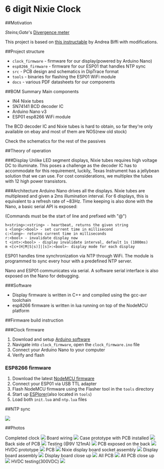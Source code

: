 6 digit Nixie Clock
===================

##Motivation

*Steins;Gate*'s 
[Divergence meter](http://steins-gate.wikia.com/wiki/Divergence_Meter)

This project is based on 
[this instructable](http://www.instructables.com/id/simple-user-adjustable-DIY-Nixie-Clock/)
by Andrea Biffi with modifications.


##Project structure

 * `clock_firmware` - firmware for our display(powered by Arduino Nano)
 * `esp8266_firmware` - firmware for our ESP01 that handles NTP sync
 * `src` - PCB design and schematics in DipTrace format
 * `tools` - binaries for flashing the ESP01 WiFi module
 * `docs` - various PDF datasheets for our components

##BOM Summary
Main components

 * IN4 Nixie tubes
 * SN74141 BCD decoder IC
 * Arduino Nano v3
 * ESP01 esp8266 WiFi module

The BCD decoder IC and Nixie tubes is hard to obtain, so far they're only 
available on ebay and most of them are NOS(new old stock)

Check the schematics for the rest of the passives

##Theory of operation

###Display
Unlike LED segment displays, Nixie tubes requires high voltage DC to illuminate.
This poses a challenge as the decoder IC has to accommodate for this requirement, 
luckily, Texas Instrument has a jellybean solution that we can use. For cost 
considerations, we multiplex the tubes with 12 high power transistors.



###Architecture
Arduino Nano drives all the displays. Nixie tubes are multiplexed and given
a 2ms illumination interval. For 6 displays, this is equivalent to a refresh rate
of ~83Hz. Time keeping is also done with the Nano, a basic serial API is exposed:

(Commands must be the start of line and prefixed with "@")

	h<string>:<string> - heartbeat, returns the given string
	s <long>:<bool> - set current time in millisecond
	c:<long>- returns current time in milliseconds
	r:<bool> - invalidate display now
	t <int>:<bool> - display invalidate interval, default 1s (1000ms)
	m <[c+(H|M|S|s)]|[s]>:<bool>- display mode for each display

ESP01 handles time synchronization via NTP through WiFi. The module is programmed 
to sync every hour with a predefined NTP server.

Nano and ESP01 communicates via serial. A software serial interface is also 
exposed on the Nano for debugging.


###Software

 * Display firmware is written in C++ and compiled using the gcc-avr toolchain
 * esp8266 firmware is written in lua running on top of the NodeMCU platform


##Firmware build instruction

###Clock firmware

 1. Download and setup [Arduino software](https://www.arduino.cc/en/Main/Software)
 2. Navigate into `clock_firmware`, open the `clock_firmware.ino` file
 3. Connect your Arduino Nano to your computer
 3. Verify and flash

### ESP8266 firmware

 1. Download the latest [NodeMCU firmware](https://github.com/nodemcu/nodemcu-firmware)
 2. Connect your ESP01 via USB TTL adapter
 3. Flash NodeMCU firmware using the Flasher tool in the `tools` directory
 4. Start up [ESPlorer](https://github.com/4refr0nt/ESPlorer)(also located in `tools`)
 5. Load both `init.lua` and `ntp.lua` files

##NTP sync

![](photos/sync.gif)

##Photos

Completed clock
![](photos/1.jpg)
Board wiring
![](photos/2.jpg)
Case prototype with PCB installed
![](photos/3.jpg)
Back side of PCB
![](photos/4.jpg)
Testing (@9V 121mA)
![](photos/5.jpg)
PCB exposed on the back
![](photos/6.jpg)
HVDC prototype
![](photos/7.jpg)
PCB
![](photos/8.jpg)
Nixie display board socket assembly
![](photos/9.jpg)
Display board assembly
![](photos/10.jpg)
Display board close up
![](photos/11.jpg)
All PCB
![](photos/12.jpg)
All PCB close up
![](photos/13.jpg)
HVDC testing(300VDC)
![](photos/14.jpg)


